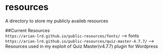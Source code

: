 # resources
A directory to store my publicly availeb resources

##Current Resources   
`https://arian-lrd.github.io/public-resources/fonts/` --> fonts   
`https://arian-lrd.github.io/public-resources/quiz-master-4.7.7/` --> Resources used in my exploit of Quiz Master(v4.7.7) plugin for Wordpress   
